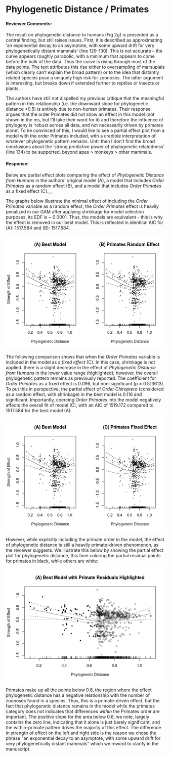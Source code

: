 # Phylogenetic Distance / Primates



#### Reviewer Comments:

The result on phylogenetic distance to humans (Fig 2g) is presented as a central finding, but still raises issues. First, it is described as approximating ‘an exponential decay to an asymptote, with some upward drift for very phylogenetically distant mammals’ (line 129-130). This is not accurate – the curve appears roughly parabolic, with a minimum that appears to come before the bulk of the data. Thus the curve is rising through most of the data points. The text attributes this rise either to oversampling of marsupials (which clearly can’t explain the broad pattern) or to the idea that distantly related species pose a uniquely high risk for zoonoses. The latter argument is interesting, but breaks down if extended further to reptiles or insects or plants.

The authors have still not dispelled my previous critique that the meaningful pattern in this relationship (i.e. the downward slope for phylogenetic distance <0.5) is entirely due to non-human primates. Their response
argues that the order Primates did not show an effect in this model (not shown in the ms, but I’ll take their word for it) and therefore the influence of phylogeny is ‘robust across all data, and not necessarily driven by primates alone’. To be convinced of this, I would like to see a partial effect plot from a model with the order Primates included, with a credible interpretation of whatever phylogenetic pattern remains. Until then I don’t find the broad conclusions about the ‘strong predictive power of phylogenetic relatedness’ (line 134) to be supported, beyond apes > monkeys > other mammals. 






#### Response:
Below are partial effect plots comparing the effect of *Phylogenetic Distance from Humans* in the authors' original model (A), a model that includes *Order Primates* as a random effect (B), and a model that includes *Order Primates* as a fixed effect (C).__

The graphs below illustrate the minimal effect of including the *Order Primates* variable as a random effect; the *Order Primates* effect is heavily penalized in our GAM after applying shrinkage for model selection purposes, its EDF is ~ 0.0001. Thus, the models are equivalent - this is why the effect is removed in our best model. This is reflected in identical AIC for (A): 1517.584 and (B): 1517.584.

![](phylo-primates_files/figure-html/plots-1.png)<!-- -->

The following comparison shows that when the *Order Primates* variable is included in the model as a _fixed effect_ (C). In this case, shrinkage is not applied.  there is a slight decrease in the effect of *Phylogenetic Distance from Humans* in the lower value range (highlighted); however, the overall phylogenetic pattern remains as previously reported. The coefficient for *Order Primates* as a fixed effect is 0.096, but non-significant (p = 0.513613).  To put this in perspective, the partial effect of *Order Chiroptera* (considered as a random effect, with shrinkage) in the best model is 0.116 and significant. Importantly, coercing *Order Primates* into the model negatively affects the overall fit of model (C), with an AIC of 1519.172 compared to 1517.584 for the best model (A).

![](phylo-primates_files/figure-html/plots2-1.png)<!-- -->

However, while explicitly including the primate order in the model, the effect of phylogenetic distance is still a heavily primate-driven phenomenon, as the
reviewer suggests.  We illustrate this below by showing the partial effect plot for phylogenetic distance, this time coloring the partial residual points for primates in black, while others are white:

![](phylo-primates_files/figure-html/plots3-1.png)<!-- -->


Primates make up all the points below 0.6, the region where the effect phylogenetic distance has a negative relationship with the number of zoonoses found in 
a species.  Thus,  this is a primate-driven effect, but the fact that phylogenetic distance remains in the model while the primates category does not indicates that differences *within* the Primates order are important.  The positive slope for the area below 0.6, we note, largely contains the zero line,
indicating that it alone is just barely significant, and the within-primate pattern drives the majority of this effect.  The difference in strength of effect
on the left and right side is the reason we chose the phrase "an exponential decay to an asymptote, with some upward drift for very phylogenetically distant mammals" which we reword to clarify in the manuscript.
